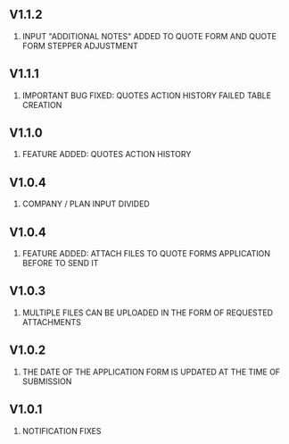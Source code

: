 ## V1.1.2
1. INPUT "ADDITIONAL NOTES" ADDED TO QUOTE FORM AND QUOTE FORM STEPPER ADJUSTMENT

## V1.1.1
1. IMPORTANT BUG FIXED: QUOTES ACTION HISTORY FAILED TABLE CREATION

## V1.1.0
1. FEATURE ADDED: QUOTES ACTION HISTORY

## V1.0.4
1. COMPANY / PLAN INPUT DIVIDED

## V1.0.4
1. FEATURE ADDED: ATTACH FILES TO QUOTE FORMS APPLICATION BEFORE TO SEND IT

## V1.0.3
1. MULTIPLE FILES CAN BE UPLOADED IN THE FORM OF REQUESTED ATTACHMENTS

## V1.0.2
1. THE DATE OF THE APPLICATION FORM IS UPDATED AT THE TIME OF SUBMISSION

## V1.0.1
1. NOTIFICATION FIXES